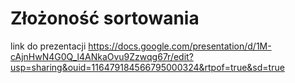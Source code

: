 # Złożoność sortowania 
link do prezentacji 
https://docs.google.com/presentation/d/1M-cAjnHwN4G0Q_l4ANkaOvu9Zzwqg67r/edit?usp=sharing&ouid=116479184566795000324&rtpof=true&sd=true
